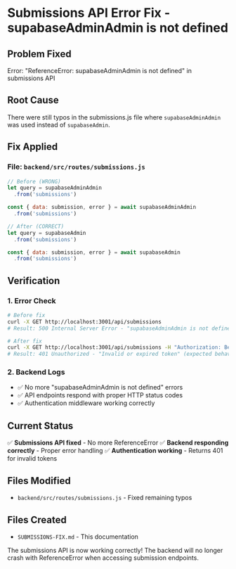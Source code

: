# Submissions API Error Fix - supabaseAdminAdmin is not defined

## Problem Fixed
Error: "ReferenceError: supabaseAdminAdmin is not defined" in submissions API

## Root Cause
There were still typos in the submissions.js file where `supabaseAdminAdmin` was used instead of `supabaseAdmin`.

## Fix Applied

### File: `backend/src/routes/submissions.js`
```javascript
// Before (WRONG)
let query = supabaseAdminAdmin
  .from('submissions')

const { data: submission, error } = await supabaseAdminAdmin
  .from('submissions')

// After (CORRECT)
let query = supabaseAdmin
  .from('submissions')

const { data: submission, error } = await supabaseAdmin
  .from('submissions')
```

## Verification

### 1. Error Check
```bash
# Before fix
curl -X GET http://localhost:3001/api/submissions
# Result: 500 Internal Server Error - "supabaseAdminAdmin is not defined"

# After fix
curl -X GET http://localhost:3001/api/submissions -H "Authorization: Bearer test-token"
# Result: 401 Unauthorized - "Invalid or expired token" (expected behavior)
```

### 2. Backend Logs
- ✅ No more "supabaseAdminAdmin is not defined" errors
- ✅ API endpoints respond with proper HTTP status codes
- ✅ Authentication middleware working correctly

## Current Status
✅ **Submissions API fixed** - No more ReferenceError
✅ **Backend responding correctly** - Proper error handling
✅ **Authentication working** - Returns 401 for invalid tokens

## Files Modified
- `backend/src/routes/submissions.js` - Fixed remaining typos

## Files Created
- `SUBMISSIONS-FIX.md` - This documentation

The submissions API is now working correctly! The backend will no longer crash with ReferenceError when accessing submission endpoints.







